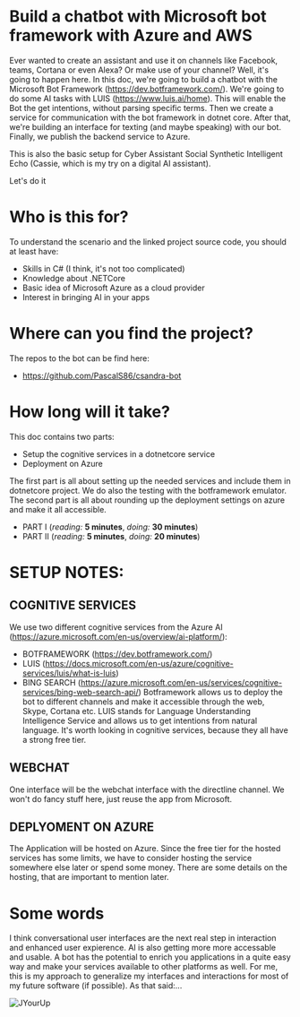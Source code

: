 # Build a chatbot with Microsoft bot framework with Azure and AWS
Ever wanted to create an assistant and use it on channels like Facebook, teams, Cortana or even Alexa? Or make use of your channel? Well, it's going to happen here. In this doc, we're going to build a chatbot with the Microsoft Bot Framework (https://dev.botframework.com/). We're going to do some AI tasks with LUIS (https://www.luis.ai/home). This will enable the Bot the get intentions, without parsing specific terms. Then we create a service for communication with the bot framework in dotnet core. After that, we're building an interface for texting (and maybe speaking) with our bot. Finally, we publish the backend service to Azure. 

This is also the basic setup for Cyber Assistant Social Synthetic Intelligent Echo (Cassie, which is my try on a digital AI assistant).

Let's do it

# Who is this for?
To understand the scenario and the linked project source code, you should at least have:
* Skills in C# (I think, it's not too complicated)
* Knowledge about .NETCore
* Basic idea of Microsoft Azure as a cloud provider 
* Interest in bringing AI in your apps

# Where can you find the project?
The repos to the bot can be find here:
* https://github.com/PascalS86/csandra-bot

# How long will it take?
This doc contains two parts:
* Setup the cognitive services in a dotnetcore service
* Deployment on Azure

The first part is all about setting up the needed services and include them in dotnetcore project. We do also the testing with the botframework emulator.
The second part is all about rounding up the deployment settings on azure and make it all accessible.
* PART I (*reading:* **5 minutes**, *doing:* **30 minutes**)
* PART II (*reading:* **5 minutes**, *doing:* **20 minutes**)

# SETUP NOTES:
## COGNITIVE SERVICES
We use two different cognitive services from the Azure AI (https://azure.microsoft.com/en-us/overview/ai-platform/):
* BOTFRAMEWORK (https://dev.botframework.com/)
* LUIS (https://docs.microsoft.com/en-us/azure/cognitive-services/luis/what-is-luis)
* BING SEARCH (https://azure.microsoft.com/en-us/services/cognitive-services/bing-web-search-api/)
Botframework allows us to deploy the bot to different channels and make it accessible through the web, Skype, Cortana etc.
LUIS stands for Language Understanding Intelligence Service and allows us to get intentions from natural language. 
It's worth looking in cognitive services, because they all have a strong free tier.  


## WEBCHAT
One interface will be the webchat interface with the directline channel. We won't do fancy stuff here, just reuse the app from Microsoft.

## DEPLYOMENT ON AZURE
The Application will be hosted on Azure. Since the free tier for the hosted services has some limits, we have to consider hosting the service somewhere else later or spend some money. There are some details on the hosting, that are important to mention later.

# Some words
I think conversational user interfaces are the next real step in interaction and enhanced user expierence. AI is also getting more more accessable and usable. A bot has the potential to enrich you applications in a quite easy way and make your services available to other platforms as well. For me, this is my approach to generalize my interfaces and interactions for most of my future software (if possible). As that said:...

![JYourUp](https://i.pinimg.com/originals/33/0a/40/330a40815bcac1887d26422a81acf04d.gif)